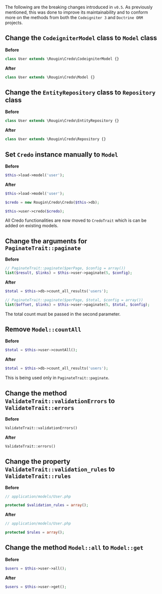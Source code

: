 The following are the breaking changes introduced in `v0.5`. As previously mentioned, this was done to improve its maintainability and to conform more on the methods from both the `Codeigniter 3` and `Doctrine ORM` projects.

## Change the `CodeigniterModel` class to `Model` class

**Before**

``` php
class User extends \Rougin\Credo\CodeigniterModel {}
```

**After**

``` php
class User extends \Rougin\Credo\Model {}
```

## Change the `EntityRepository` class to `Repository` class

**Before**

``` php
class User extends \Rougin\Credo\EntityRepository {}
```

**After**

``` php
class User extends \Rougin\Credo\Repository {}
```

## Set `Credo` instance manually to `Model`

**Before**

``` php
$this->load->model('user');
```

**After**

``` php
$this->load->model('user');

$credo = new Rougin\Credo\Credo($this->db);

$this->user->credo($credo);
```

All Credo functionalities are now moved to `CredoTrait` which is can be added on existing models.

## Change the arguments for `PaginateTrait::paginate`

**Before**

``` php
// PaginateTrait::paginate($perPage, $config = array())
list($result, $links) = $this->user->paginate(5, $config);
```

**After**

``` php
$total = $this->db->count_all_results('users');

// PaginateTrait::paginate($perPage, $total, $config = array())
list($offset, $links) = $this->user->paginate(5, $total, $config);
```

The total count must be passed in the second parameter.

## Remove `Model::countAll`

**Before**

``` php
$total = $this->user->countAll();
```

**After**

``` php
$total = $this->db->count_all_results('users');
```

This is being used only in `PaginateTrait::paginate`.

## Change the method `ValidateTrait::validationErrors` to `ValidateTrait::errors`

**Before**

``` php
ValidateTrait::validationErrors()
```

**After**

``` php
ValidateTrait::errors()
```

## Change the property `ValidateTrait::validation_rules` to `ValidateTrait::rules`

**Before**

``` php
// application/models/User.php

protected $validation_rules = array();
```

**After**

``` php
// application/models/User.php

protected $rules = array();
```

## Change the method `Model::all` to `Model::get`

**Before**

``` php
$users = $this->user->all();
```

**After**

``` php
$users = $this->user->get();
```